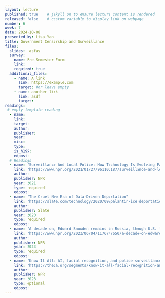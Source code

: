 ```yaml
---
layout: lecture
published: true    # jekyll on to ensure lecture content is rendered
released: false    # custom variable to display link on webpage
number: 6
week: 7
date: 2024-10-08
presented_by: Lisa Yan
title: Government Censorship and Surveillance
files:
  slides:  asfas
  survey:
    name: Pre-Semester Form
    link: 
    required: true
  additional_files:
    - name: A link
      link: https://example.com
      target: #or leave empty
    - name: another link
      link: asdf
      target:
readings:
 # empty template reading 
  - name: 
    link:
    target:
    author:
    publisher: 
    year: 
    misc: 
    type: 
    is_h195: 
    edpost:
  # Readings
  - name: "Surveillance And Local Police: How Technology Is Evolving Faster Than Regulation"
    link: "https://www.npr.org/2021/01/27/961103187/surveillance-and-local-police-how-technology-is-evolving-faster-than-regulation"
    author:
    publisher: NPR
    year: 2021
    type: required
    edpost:
  - name: "The Cruel New Era of Data-Driven Deportation"
    link: "https://slate.com/technology/2020/09/palantir-ice-deportation-immigrant-surveillance-big-data.html"
    author:
    publisher: Slate
    year: 2020
    type: required
    edpost:
  - name: "A decade on, Edward Snowden remains in Russia, though U.S. laws have changed"
    link: "https://www.npr.org/2023/06/04/1176747650/a-decade-on-edward-snowden-remains-in-russia-though-u-s-laws-have-changed"
    author:
    publisher: NPR
    year: 2023
    type: required
    edpost:
  - name: "Know It All: AI, facial recognition, and police surveillance"
    link: "https://the1a.org/segments/know-it-all-facial-recognition-and-ai-in-police-surveillance/"
    author:
    publisher: NPR
    year: 2023
    type: optional
    edpost:
---
```


<!-- information here -->